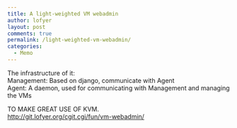 ```yaml
---
title: A light-weighted VM webadmin
author: lofyer
layout: post
comments: true
permalink: /light-weighted-vm-webadmin/
categories:
  - Memo
---
```

The infrastructure of it:  
Management: Based on django, communicate with Agent  
Agent: A daemon, used for communicating with Management and managing the VMs

TO MAKE GREAT USE OF KVM.  
<http://git.lofyer.org/cgit.cgi/fun/vm-webadmin/>
